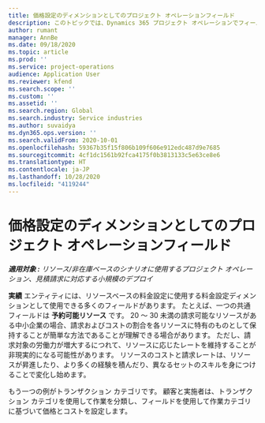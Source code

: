 ```yaml
---
title: 価格設定のディメンションとしてのプロジェクト オペレーションフィールド
description: このトピックでは、Dynamics 365 プロジェクト オペレーションでフィールドを価格ディメンションとして使用する方法について説明します。
author: rumant
manager: AnnBe
ms.date: 09/18/2020
ms.topic: article
ms.prod: ''
ms.service: project-operations
audience: Application User
ms.reviewer: kfend
ms.search.scope: ''
ms.custom: ''
ms.assetid: ''
ms.search.region: Global
ms.search.industry: Service industries
ms.author: suvaidya
ms.dyn365.ops.version: ''
ms.search.validFrom: 2020-10-01
ms.openlocfilehash: 59367b35f15f806b109f606e912edc487d9e7685
ms.sourcegitcommit: 4cf1dc1561b92fca4175f0b3813133c5e63ce8e6
ms.translationtype: HT
ms.contentlocale: ja-JP
ms.lasthandoff: 10/28/2020
ms.locfileid: "4119244"
---
```

# <a name="project-operations-fields-as-pricing-dimensions"></a>価格設定のディメンションとしてのプロジェクト オペレーションフィールド

_**適用対象 :** リソース/非在庫ベースのシナリオに使用するプロジェクト オペレーション、見積請求に対応する小規模のデプロイ_

**実績** エンティティには、リソースベースの料金設定に使用する料金設定ディメンションとして使用できる多くのフィールドがあります。 たとえば、一つの共通フィールドは **予約可能リソース** です。 20 ～ 30 未満の請求可能なリソースがある中小企業の場合、請求およびコストの割合を各リソースに特有のものとして保持することが簡単な方法であることが理解できる場合があります。 ただし、請求対象の労働力が増大するにつれて、リソースに応じたレートを維持することが非現実的になる可能性があります。 リソースのコストと請求レートは、リソースが昇進したり、より多くの経験を積んだり、異なるセットのスキルを身につけることで変化し始めます。 

もう一つの例がトランザクション カテゴリです。 顧客と実施者は、トランザクション カテゴリを使用して作業を分類し、フィールドを使用して作業カテゴリに基づいて価格とコストを設定します。
